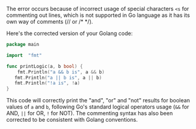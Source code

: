 The error occurs because of incorrect usage of special characters `<s` for commenting out lines, which is not supported in Go language as it has its own way of comments (// or /* */).

Here's the corrected version of your Golang code:

```go
package main

import  "fmt"

func printLogic(a, b bool) {
	fmt.Println("a && b is", a && b)
   fmt.Println("a || b is", a || b)
   fmt.Println("!a is", !a)
}
```
This code will correctly print the "and", "or" and "not" results for boolean values of `a` and `b`, following Go's standard logical operators usage (`&&` for AND, `||` for OR, `!` for NOT). The commenting syntax has also been corrected to be consistent with Golang conventions.

